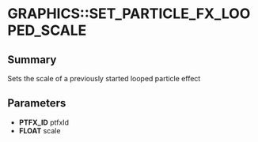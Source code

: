 # GRAPHICS::SET_PARTICLE_FX_LOOPED_SCALE

## Summary
Sets the scale of a previously started looped particle effect

## Parameters
* **PTFX_ID** ptfxId
* **FLOAT** scale